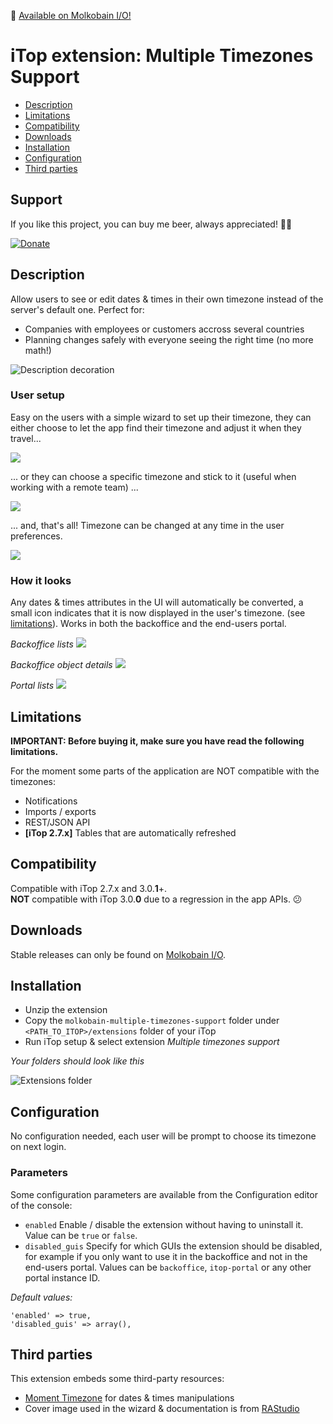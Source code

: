 👋 [Available on Molkobain I/O!](https://www.molkobain.com/product/multiple-timezones-support/)

# iTop extension: Multiple Timezones Support
* [Description](#description)
* [Limitations](#limitations)
* [Compatibility](#compatibility)
* [Downloads](#downloads)
* [Installation](#installation)
* [Configuration](#configuration)
* [Third parties](#third-parties)

## Support
If you like this project, you can buy me beer, always appreciated! 🍻😁

[![Donate](https://img.shields.io/static/v1?label=Donate&message=Molkobain%20I/O&color=green&style=flat&logo=paypal)](https://www.paypal.com/cgi-bin/webscr?cmd=_s-xclick&hosted_button_id=BZR88J33D4RG6&source=url)

## Description
Allow users to see or edit dates & times in their own timezone instead of the server's default one. Perfect for:

  * Companies with employees or customers accross several countries
  * Planning changes safely with everyone seeing the right time (no more math!)

![Description decoration](docs/mmts-wizard-01.png)

### User setup
Easy on the users with a simple wizard to set up their timezone, they can either choose to let the app find their timezone and adjust it when they travel...

![](docs/mmts-wizard-02-auto.png)

... or they can choose a specific timezone and stick to it (useful when working with a remote team) ...

![](docs/mmts-wizard-02-user.png)

... and, that's all! Timezone can be changed at any time in the user preferences.

![](docs/mmts-wizard-03.png)

### How it looks
Any dates & times attributes in the UI will automatically be converted, a small icon indicates that it is now displayed in the user's timezone. (see [limitations](#limitations)). Works in both the backoffice and the end-users portal.

*Backoffice lists*
![](docs/mmts-console-lists.png)

*Backoffice object details*
![](docs/mmts-console-fields.png)

*Portal lists*
![](docs/mmts-portal-lists.png)

## Limitations
**IMPORTANT: Before buying it, make sure you have read the following limitations.**

For the moment some parts of the application are NOT compatible with the timezones:

  * Notifications
  * Imports / exports
  * REST/JSON API
  * **[iTop 2.7.x]** Tables that are automatically refreshed

## Compatibility
Compatible with iTop 2.7.x and 3.0.**1**+. \
**NOT** compatible with iTop 3.0.**0** due to a regression in the app APIs. 😕

## Downloads
Stable releases can only be found on [Molkobain I/O](https://www.molkobain.com/product/multiple-timezones-support/).

## Installation

  * Unzip the extension
  * Copy the ``molkobain-multiple-timezones-support`` folder under ``<PATH_TO_ITOP>/extensions`` folder of your iTop
  * Run iTop setup & select extension *Multiple timezones support*

*Your folders should look like this*

![Extensions folder](docs/mmts-install.png)

## Configuration
No configuration needed, each user will be prompt to choose its timezone on next login.

### Parameters
Some configuration parameters are available from the Configuration editor of the console:

  * `enabled` Enable / disable the extension without having to uninstall it. Value can be `true` or `false`.
  * `disabled_guis` Specify for which GUIs the extension should be disabled, for example if you only want to use it in the backoffice and not in the end-users portal. Values can be `backoffice`, `itop-portal` or any other portal instance ID.

*Default values:*
```
'enabled' => true,
'disabled_guis' => array(),
```

## Third parties
This extension embeds some third-party resources:

  * [Moment Timezone](https://momentjs.com/timezone/) for dates & times manipulations
  * Cover image used in the wizard & documentation is from [RAStudio](https://www.vectorstock.com/royalty-free-vectors/vectors-by_RAStudio)